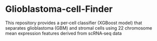 # Glioblastoma-cell-Finder
This repository provides a per‑cell classifier (XGBoost model) that separates glioblastoma (GBM) and stromal cells using 22 chromosome mean expression features derived from scRNA‑seq data 
